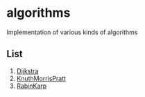 # algorithms
Implementation of various kinds of algorithms

## List
1. [Dijkstra](https://github.com/joparino/algorithms/tree/master/Dijkstra)
2. [KnuthMorrisPratt](https://github.com/joparino/algorithms/tree/master/KnuthMorrisPratt)
3. [RabinKarp](https://github.com/joparino/algorithms/tree/master/RabinKarp)
